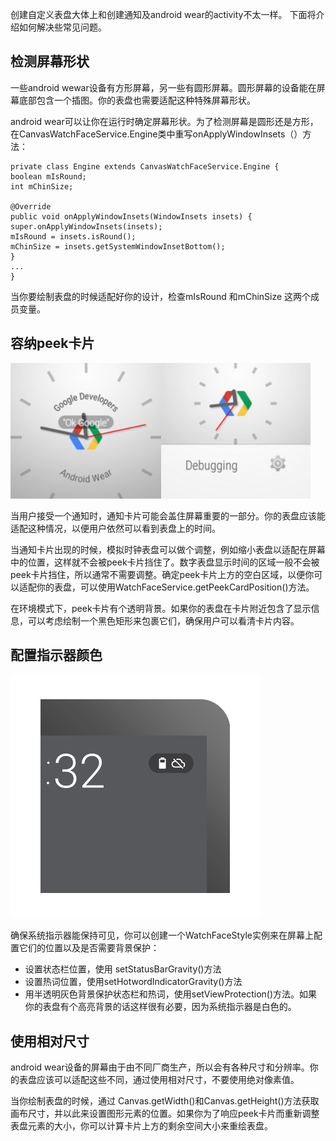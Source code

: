 创建自定义表盘大体上和创建通知及android wear的activity不太一样。
下面将介绍如何解决些常见问题。

## 检测屏幕形状 ##

一些android wewar设备有方形屏幕，另一些有圆形屏幕。圆形屏幕的设备能在屏幕底部包含一个插图。你的表盘也需要适配这种特殊屏幕形状。

android wear可以让你在运行时确定屏幕形状。为了检测屏幕是圆形还是方形，在CanvasWatchFaceService.Engine类中重写onApplyWindowInsets（）方法：

    private class Engine extends CanvasWatchFaceService.Engine {
    boolean mIsRound;
    int mChinSize;
    
    @Override
    public void onApplyWindowInsets(WindowInsets insets) {
    super.onApplyWindowInsets(insets);
    mIsRound = insets.isRound();
    mChinSize = insets.getSystemWindowInsetBottom();
    }
    ...
    }


当你要绘制表盘的时候适配好你的设计，检查mIsRound 和mChinSize 这两个成员变量。


## 容纳peek卡片 ##

![](AnalogNoCard.png)![](AnalogWithCard.png)

当用户接受一个通知时，通知卡片可能会盖住屏幕重要的一部分。你的表盘应该能适配这种情况，以便用户依然可以看到表盘上的时间。

当通知卡片出现的时候，模拟时钟表盘可以做个调整，例如缩小表盘以适配在屏幕中的位置，这样就不会被peek卡片挡住了。数字表盘显示时间的区域一般不会被peek卡片挡住，所以通常不需要调整。确定peek卡片上方的空白区域，以便你可以适配你的表盘，可以使用WatchFaceService.getPeekCardPosition()方法。

在环境模式下，peek卡片有个透明背景。如果你的表盘在卡片附近包含了显示信息，可以考虑绘制一个黑色矩形来包裹它们，确保用户可以看清卡片内容。


## 配置指示器颜色 ##

![](Indicators_Cropped.png)

确保系统指示器能保持可见，你可以创建一个WatchFaceStyle实例来在屏幕上配置它们的位置以及是否需要背景保护：

- 设置状态栏位置，使用 setStatusBarGravity()方法
- 设置热词位置，使用setHotwordIndicatorGravity()方法
- 用半透明灰色背景保护状态栏和热词，使用setViewProtection()方法。如果你的表盘有个高亮背景的话这样很有必要，因为系统指示器是白色的。


## 使用相对尺寸 ##

android wear设备的屏幕由于由不同厂商生产，所以会有各种尺寸和分辨率。你的表盘应该可以适配这些不同，通过使用相对尺寸，不要使用绝对像素值。

当你绘制表盘的时候，通过 Canvas.getWidth()和Canvas.getHeight()方法获取画布尺寸，并以此来设置图形元素的位置。如果你为了响应peek卡片而重新调整表盘元素的大小，你可以计算卡片上方的剩余空间大小来重绘表盘。